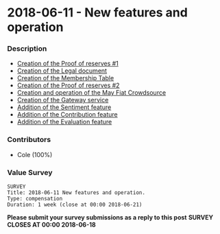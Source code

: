 # 2018-06-11 - New features and operation

### Description
- [Creation of the Proof of reserves #1](https://steemit.com/taupemist/@cmorton/proof-of-reserves-1-16012018)
- [Creation of the Legal document](https://steemit.com/taupemist/@cmorton/the-taupemist-organisation-and-tm-asset-legal-document)
- [Creation of the Membership Table](https://steemit.com/taupemist/@cmorton/taupemist-membership-table-v1-1)
- [Creation of the Proof of reserves #2](https://steemit.com/taupemist/@cmorton/proof-of-reserves-2-22-04-2018)
- [Creation and operation of the May Fiat Crowdsource](https://steemit.com/taupemist/@cmorton/may-fiat-crowdsource)
- [Creation of the Gateway service](https://steemit.com/taupemist/@cmorton/gateway-v1)
- [Addition of the Sentiment feature](https://steemit.com/taupemist/@cmorton/sentiment)
- [Addition of the Contribution feature](https://steemit.com/taupemist/@cmorton/contribution-v1-0-0)
- [Addition of the Evaluation feature](https://steemit.com/taupemist/@cmorton/evaluation-v1-0-0)

### Contributors
- Cole (100%)

### Value Survey
```
SURVEY
Title: 2018-06-11 New features and operation.
Type: compensation
Duration: 1 week (close at 00:00 2018-06-21)
```

**Please submit your survey submissions as a reply to this post**
**SURVEY CLOSES AT 00:00 2018-06-18**

